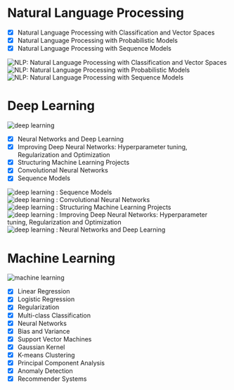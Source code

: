 
# Natural Language Processing
+ [x] Natural Language Processing with Classification and Vector Spaces
+ [x] Natural Language Processing with Probabilistic Models
+ [x] Natural Language Processing with Sequence Models

![NLP: Natural Language Processing with Classification and Vector Spaces](certification/nlp-1.png)
![NLP: Natural Language Processing with Probabilistic Models](certification/nlp-2.png)
![NLP: Natural Language Processing with Sequence Models](certification/nlp-3.png)

# Deep Learning
![deep learning](./certification/deep_learning.png)

+ [x] Neural Networks and Deep Learning
+ [x] Improving Deep Neural Networks: Hyperparameter tuning, Regularization and Optimization
+ [x] Structuring Machine Learning Projects
+ [x] Convolutional Neural Networks
+ [x] Sequence Models

![deep learning : Sequence Models](./certification/deeplearning.ai-5.png)
![deep learning : Convolutional Neural Networks](./certification/deeplearning.ai-4.png)
![deep learning : Structuring Machine Learning Projects](./certification/deeplearning.ai-3.png)
![deep learning : Improving Deep Neural Networks: Hyperparameter tuning, Regularization and Optimization](./certification/deeplearning.ai-2.png)
![deep learning : Neural Networks and Deep Learning](./certification/deeplearning.ai-1.png)

# Machine Learning

![machine learning](./certification/machine_learning.png)

+ [x] Linear Regression
+ [x] Logistic Regression
+ [x] Regularization
+ [x] Multi-class Classification
+ [x] Neural Networks
+ [x] Bias and Variance
+ [x] Support Vector Machines
+ [x] Gaussian Kernel
+ [x] K-means Clustering
+ [x] Principal Component Analysis
+ [x] Anomaly Detection
+ [x] Recommender Systems
